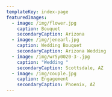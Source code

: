 ```yaml
---
templateKey: index-page
featuredImages:
  - image: /img/flower.jpg
    caption: Bouquet
    secondaryCaption: Arizona
  - image: /img/jenearl.jpg
    caption: Wedding Bouquet
    secondaryCaption: Arizona Wedding
  - image: /img/wr5y0020-3-.jpg
    caption: "Wedding "
    secondaryCaption: Scottsdale, AZ
  - image: /img/couple.jpg
    caption: Engagement
    secondaryCaption: Phoenix, AZ
---
```

